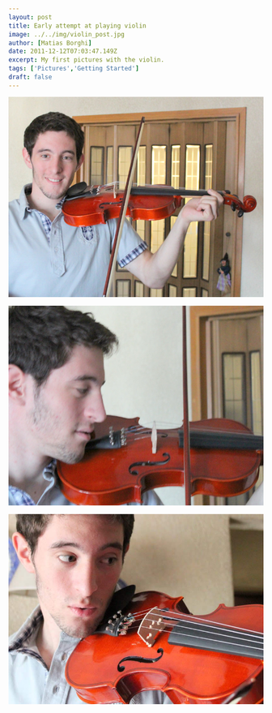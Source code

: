 ```yaml
---
layout: post
title: Early attempt at playing violin
image: ../../img/violin_post.jpg
author: [Matias Borghi]
date: 2011-12-12T07:03:47.149Z
excerpt: My first pictures with the violin.
tags: ['Pictures','Getting Started']
draft: false
---
```


![First](./Dec20111.jpg)

![Second](./Dec20112.jpg)

![Third](./Dec20113.jpg)